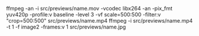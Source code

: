ffmpeg -an -i src/previews/name.mov -vcodec libx264 -an -pix_fmt yuv420p -profile:v baseline -level 3 -vf scale=500:500 -filter:v "crop=500:500" src/previews/name.mp4
ffmpeg -i src/previews/name.mp4 -t 1 -f image2 -frames:v 1 src/previews/name.jpg

